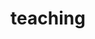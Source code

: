 ---
layout: page
permalink: /teaching/
title: teaching
description:
nav: true
dropdown: true
nav_order: 3
children: 
    - title: Informatica A
      permalink: /infoA/
    - title: Computer Science
      permalink: /cs2022/
    - title: All courses
      permalink: /courses/
---